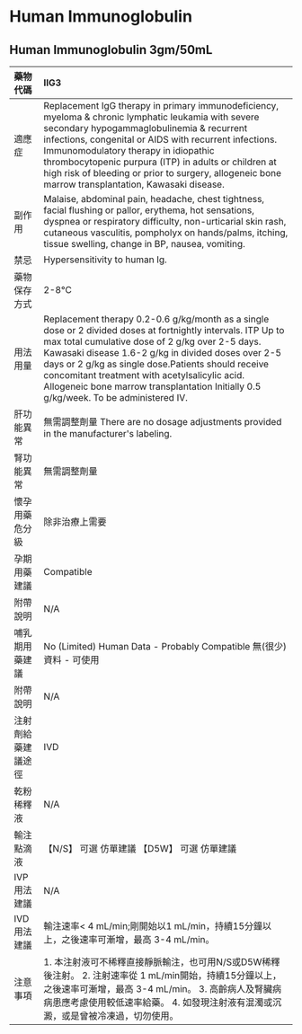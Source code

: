 # Human Immunoglobulin

## Human Immunoglobulin 3gm/50mL

| 藥物代碼           | IIG3                                                                                                                                                                                                                                                                                                                                                                                                                  |
|:-------------------|:----------------------------------------------------------------------------------------------------------------------------------------------------------------------------------------------------------------------------------------------------------------------------------------------------------------------------------------------------------------------------------------------------------------------|
| 適應症             | Replacement IgG therapy in primary immunodeficiency, myeloma & chronic lymphatic leukamia with severe secondary hypogammaglobulinemia & recurrent infections, congenital or AIDS with recurrent infections. Immunomodulatory therapy in idiopathic thrombocytopenic purpura (ITP) in adults or children at high risk of bleeding or prior to surgery, allogeneic bone marrow transplantation, Kawasaki disease.       |
| 副作用             | Malaise, abdominal pain, headache, chest tightness, facial flushing or pallor, erythema, hot sensations, dyspnea or respiratory difficulty, non-urticarial skin rash, cutaneous vasculitis, pompholyx on hands/palms, itching, tissue swelling, change in BP, nausea, vomiting.                                                                                                                                       |
| 禁忌               | Hypersensitivity to human Ig.                                                                                                                                                                                                                                                                                                                                                                                         |
| 藥物保存方式       | 2-8℃                                                                                                                                                                                                                                                                                                                                                                                                                  |
| 用法用量           | Replacement therapy 0.2-0.6 g/kg/month as a single dose or 2 divided doses at fortnightly intervals. ITP Up to max total cumulative dose of 2 g/kg over 2-5 days. Kawasaki disease 1.6-2 g/kg in divided doses over 2-5 days or 2 g/kg as single dose.Patients should receive concomitant treatment with acetylsalicylic acid. Allogeneic bone marrow transplantation Initially 0.5 g/kg/week. To be administered IV. |
| 肝功能異常         | 無需調整劑量  There are no dosage adjustments provided in the manufacturer's labeling.                                                                                                                                                                                                                                                                                                                                |
| 腎功能異常         | 無需調整劑量                                                                                                                                                                                                                                                                                                                                                                                                          |
| 懷孕用藥危分級     | 除非治療上需要                                                                                                                                                                                                                                                                                                                                                                                                        |
| 孕期用藥建議       | Compatible                                                                                                                                                                                                                                                                                                                                                                                                            |
| 附帶說明           | N/A                                                                                                                                                                                                                                                                                                                                                                                                                   |
| 哺乳期用藥建議     | No (Limited) Human Data - Probably Compatible 無(很少)資料 - 可使用                                                                                                                                                                                                                                                                                                                                                   |
| 附帶說明           | N/A                                                                                                                                                                                                                                                                                                                                                                                                                   |
| 注射劑給藥建議途徑 | IVD                                                                                                                                                                                                                                                                                                                                                                                                                   |
| 乾粉稀釋液         | N/A                                                                                                                                                                                                                                                                                                                                                                                                                   |
| 輸注點滴液         | 【N/S】 可選 仿單建議  【D5W】 可選 仿單建議                                                                                                                                                                                                                                                                                                                                                                          |
| IVP 用法建議       | N/A                                                                                                                                                                                                                                                                                                                                                                                                                   |
| IVD 用法建議       | 輸注速率< 4 mL/min;剛開始以1 mL/min，持續15分鐘以上，之後速率可漸增，最高 3-4 mL/min。                                                                                                                                                                                                                                                                                                                                |
| 注意事項           | 1. 本注射液可不稀釋直接靜脈輸注，也可用N/S或D5W稀釋後注射。 2. 注射速率從 1 mL/min開始，持續15分鐘以上，之後速率可漸增，最高 3-4 mL/min。 3. 高齡病人及腎臟病病患應考慮使用較低速率給藥。 4. 如發現注射液有混濁或沉澱，或是曾被冷凍過，切勿使用。                                                                                                                                                                     |

